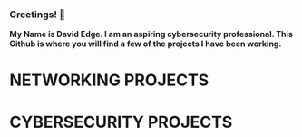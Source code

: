 ### Greetings! 👋

**My Name is David Edge. I am an aspiring cybersecurity professional. This Github is where you will find a few of the projects I have been working.**
<h1>NETWORKING PROJECTS</h1>


<h1>CYBERSECURITY PROJECTS</h1>



